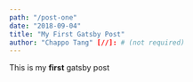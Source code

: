 ```yaml
---
path: "/post-one"
date: "2018-09-04"
title: "My First Gatsby Post"
author: "Chappo Tang" [//]: # (not required)
---
```


This is my **first** gatsby post
